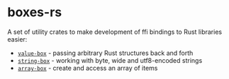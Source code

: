 # boxes-rs

A set of utility crates to make development of ffi bindings to Rust libraries easier:

- [`value-box`](value-box) - passing arbitrary Rust structures back and forth
- [`string-box`](string-box) - working with byte, wide and utf8-encoded strings
- [`array-box`](array-box) - create and access an array of items